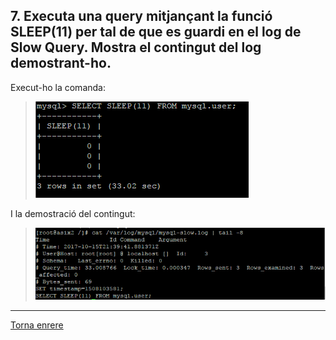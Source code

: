 ## 7.  Executa una query mitjançant la funció SLEEP(11) per tal de que es guardi en el log de Slow Query. Mostra el contingut del log demostrant-ho.  

Execut-ho la comanda:  
> ![70](https://raw.githubusercontent.com/Josep88/MP10UF2-A2/master/img/70.PNG)  

I la demostració del contingut:  
> ![71](https://raw.githubusercontent.com/Josep88/MP10UF2-A2/master/img/71.PNG)

***
[Torna enrere](https://github.com/Josep88/MP10UF2-A2)
